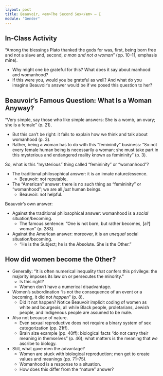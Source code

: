 ```yaml
---
layout: post
title: Beauvoir, <em>The Second Sex</em> – I
module: "Gender"
---
```


## In-Class Activity

“Among the blessings Plato thanked the gods for was, first, being born free and not a slave and, second, *a man and not a woman*” (pp. 10–11, emphasis mine).

- Why might one be grateful for this? What does it say about manhood and womanhood?
- If this were you, would you be grateful as well? And what do you imagine Beauvoir’s answer would be if we posed this question to her?

## Beauvoir’s Famous Question: What Is a Woman Anyway?

“Very simple, say those who like simple answers: She is a womb, an ovary; she is a female” (p. 21).

- But this can’t be right: it fails to explain how we think and talk about womanhood (p. 3).
- Rather, being a woman has to do with this “femininity” business: “So not every female human being is necessarily a woman; she must take part in this mysterious and endangered reality known as femininity” (p. 3).

So, what is this “mysterious” thing called “femininity” or “womanhood”?

- The traditional philosophical answer: it is an innate nature/essence.
  - Beauvoir: not reputable.
- The “American” answer: there is no such thing as “femininity” or “womanhood”; we are all *just* human beings.
  - Beauvoir: not helpful.

Beauvoir’s own answer:

- Against the traditional philosophical answer: womanhood is a *social* situation/becoming.
  - The famous sentence: “One is not born, but rather becomes, [a?] woman” (p. 283).
- Against the American answer: moreover, it is an *unequal* social situation/becoming.
  - “He is the Subject; he is the Absolute. She is the Other.”

## How did women become the Other?

- Generally: “It is often numerical inequality that confers this privilege: the majority imposes its law on or persecutes the minority.”
  - Is this right?
  - Women don’t have a numerical disadvantage.
- Women’s subordination “is not the consequence of an event or a becoming, it did not *happen*” (p. 8).
  - Did it not happen? Notice Beauvoir implicit coding of women as white and bourgeois, all while Black people, proletarians, Jewish people, and Indigenous people are assumed to be male.
- Also not because of nature.
  - Even sexual reproductive does not require a binary system of sex categorization (pp. 21ff).
  - Brain size example (pp. 40ff): biological facts “do not carry their meaning in themselves” (p. 46); what matters is the meaning that *we* ascribe to biology.
- Still, what gave men the advantage? 
  - Women are stuck with biological reproduction; men get to create values and meanings (pp. 71–75).
  - Womanhood is a response to a situation.
  - How does this differ from the “nature” answer?
